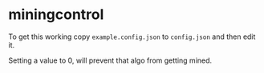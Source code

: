 # miningcontrol

To get this working copy `example.config.json` to `config.json` and then edit it.

Setting a value to 0, will prevent that algo from getting mined.
